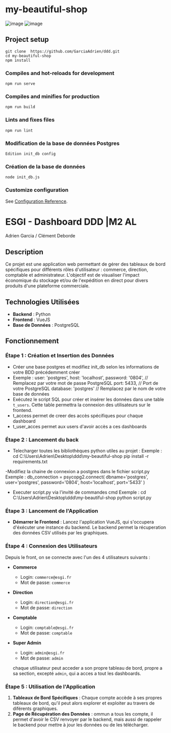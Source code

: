 # my-beautiful-shop

![image](https://github.com/user-attachments/assets/49098bd5-54b5-454b-a1fd-6a7e12fd07fd)
![image](https://github.com/user-attachments/assets/31f98df4-9042-483e-b767-7839f213bc61)



## Project setup
```
git clone  https://github.com/GarciaAdrien/ddd.git
cd my-beautiful-shop
npm install
```

### Compiles and hot-reloads for development
```
npm run serve
```

### Compiles and minifies for production
```
npm run build
```

### Lints and fixes files
```
npm run lint
```

### Modification de la base de données Postgres 
```
Edition init_db config
```

### Création de la base de données
```
node init_db.js   
```

### Customize configuration
See [Configuration Reference](https://cli.vuejs.org/config/).

# ESGI - Dashboard DDD |M2 AL
Adrien Garcia / Clément Deborde

## Description

Ce projet est une application web permettant de gérer des tableaux de bord spécifiques pour différents rôles d'utilisateur : commerce, direction, comptable et administrateur. L'objectif est de visualiser l'impact économique du stockage et/ou de l'expédition en direct pour divers produits d'une plateforme commerciale.
## Technologies Utilisées

- **Backend** : Python
- **Frontend** : VueJS
- **Base de Données** : PostgreSQL

## Fonctionnement

### Étape 1 : Création et Insertion des Données
- Créer une base postgres et modifiez init_db selon les informations de votre BDD précédemment créer
- Exemple :
    user: 'postgres',
    host: 'localhost',
    password: '0804', // Remplacez par votre mot de passe PostgreSQL
    port: 5433, // Port de votre PostgreSQL
    database: 'postgres' // Remplacez par le nom de votre base de données 
- Exécutez le script SQL pour créer et insérer les données dans une table `t_users`. Cette table permettra la connexion des utilisateurs sur le frontend.
- t_access permet de creer des accès spécifiques pour chaque dashboard
- t_user_acces permet aux users d'avoir accès a ces dashboards

### Étape 2 : Lancement du back
- Telecharger toutes les bibliothèques python utiles au projet : 
Exemple : cd C:\Users\Adrien\Desktop\ddd\my-beautiful-shop
  pip install -r requirements.txt

-Modifiez la chaine de connexion a postgres dans le fichier script.py
Exemple : db_connection = psycopg2.connect(
    dbname='postgres',
    user='postgres',
    password='0804',
    host='localhost',
    port='5433'
)


- Executer script.py via l'invité de commandes cmd 
Exemple : cd C:\Users\Adrien\Desktop\ddd\my-beautiful-shop
          python script.py 

### Étape 3 : Lancement de l'Application

- **Démarrer le Frontend** : Lancez l'application VueJS, qui s'occupera d'éxécuter une instance du backend. Le backend permet la récuperation des données CSV utilisés par les graphiques.

### Étape 4 : Connexion des Utilisateurs

Depuis le front, on se connecte avec l'un des 4 utilisateurs suivants :

- **Commerce**
  - Login: `commerce@esgi.fr`
  - Mot de passe: `commerce`

- **Direction**
  - Login: `direction@esgi.fr`
  - Mot de passe: `direction`

- **Comptable**
  - Login: `comptable@esgi.fr`
  - Mot de passe: `comptable`

- **Super Admin**
  - Login: `admin@esgi.fr`
  - Mot de passe: `admin`

  chaque utilisateur peut acceder a son propre tableau de bord, propre a sa section, excepté `admin`, qui a acces a tout les dashboards.

### Étape 5 : Utilisation de l'Application

1. **Tableaux de Bord Spécifiques** : Chaque compte accède à ses propres tableaux de bord, qu'il peut alors explorer et exploiter au travers de diférents graphiques.
2. **Page de Récupération des Données** : ommun a tous les compte, il permet d'avoir le CSV renvoyer par le backend, mais aussi de rappeler le backend pour mettre à jour les données ou de les télécharger.
